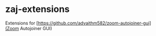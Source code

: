 # zaj-extensions
Extensions for [https://github.com/advaithm582/zoom-autojoiner-gui](Zoom Autojoiner GUI)
